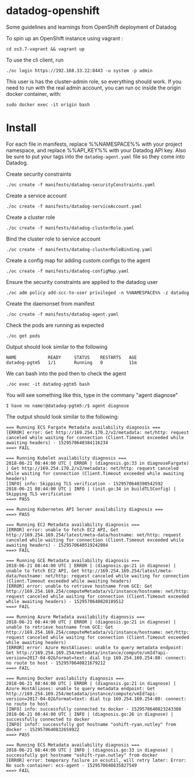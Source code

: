 # datadog-openshift
Some guidelines and learnings from OpenShift deployment of Datadog


To spin up an OpenShift instance using vagrant :

`cd os3.7-vagrant && vagrant up`

To use the cli client, run

```
./oc login https://192.168.33.22:8443 -u system -p admin
```

This user is has the cluster-admin role, so everything should work. If you need to run with the real admin account, you can run oc inside the origin docker container, with:

```
sudo docker exec -it origin bash
```

# Install
For each file in manifests, replace %%NAMESPACE%% with your project namespace, and replace %%API_KEY%% with your Datadog API key. Also be sure to put your tags into the `datadog-agent.yaml` file so they come into Datadog.

Create security constraints
```
./oc create -f manifests/datadog-securityConstraints.yaml
```

Create a service account
```
./oc create -f manifests/datadog-serviceAccount.yaml
```

Create a cluster role
```
./oc create -f manifests/datadog-clusterRole.yaml
```

Bind the cluster role to service account
```
./oc create -f manifests/datadog-clusterRoleBinding.yaml
```

Create a config map for adding custom configs to the agent
```
./oc create -f manifests/datadog-configMap.yaml
```

Ensure the security constraints are applied to the datadog user
```
./oc adm policy add-scc-to-user privileged -n %%NAMESPACE%% -z datadog
```

Create the daemonset from manifest
```
./oc create -f manifests/datadog-agent.yaml
```

Check the pods are running as expected
```
./oc get pods
```

Output should look similar to the following
```console
NAME            READY     STATUS    RESTARTS   AGE
datadog-pgtm5   1/1       Running   0          11m
```

We can bash into the pod then to check the agent
```
./oc exec -it datadog-pgtm5 bash
```

You will see something like this, type in the commany "agent diagnose"
```console
I have no name!@datadog-pgtm5:/$ agent diagnose
```

The output should look similar to the following:
```console
=== Running ECS Fargate Metadata availability diagnosis ===
[ERROR] error: Get http://169.254.170.2/v2/metadata: net/http: request canceled while waiting for connection (Client.Timeout exceeded while awaiting headers) - 1529570640384116234
===> FAIL

=== Running Kubelet availability diagnosis ===
2018-06-21 08:44:00 UTC | ERROR | (diagnosis.go:33 in diagnoseFargate) | Get http://169.254.170.2/v2/metadata: net/http: request canceled while waiting for connection (Client.Timeout exceeded while awaiting headers)
[INFO] info: Skipping TLS verification - 1529570640390542592
2018-06-21 08:44:00 UTC | INFO | (init.go:34 in buildTLSConfig) | Skipping TLS verification
===> PASS

=== Running Kubernetes API Server availability diagnosis ===
===> PASS

=== Running EC2 Metadata availability diagnosis ===
[ERROR] error: unable to fetch EC2 API, Get http://169.254.169.254/latest/meta-data/hostname: net/http: request canceled while waiting for connection (Client.Timeout exceeded while awaiting headers) - 1529570640519242804
===> FAIL

=== Running GCE Metadata availability diagnosis ===
2018-06-21 08:44:00 UTC | ERROR | (diagnosis.go:21 in diagnose) | unable to fetch EC2 API, Get http://169.254.169.254/latest/meta-data/hostname: net/http: request canceled while waiting for connection (Client.Timeout exceeded while awaiting headers)
[ERROR] error: unable to retrieve hostname from GCE: Get http://169.254.169.254/computeMetadata/v1/instance/hostname: net/http: request canceled while waiting for connection (Client.Timeout exceeded while awaiting headers) - 1529570640820189512
===> FAIL

=== Running Azure Metadata availability diagnosis ===
2018-06-21 08:44:00 UTC | ERROR | (diagnosis.go:21 in diagnose) | unable to retrieve hostname from GCE: Get http://169.254.169.254/computeMetadata/v1/instance/hostname: net/http: request canceled while waiting for connection (Client.Timeout exceeded while awaiting headers)
[ERROR] error: Azure HostAliases: unable to query metadata endpoint: Get http://169.254.169.254/metadata/instance/compute/vmId?api-version=2017-04-02&format=text: dial tcp 169.254.169.254:80: connect: no route to host - 1529570640821679212
===> FAIL

=== Running Docker availability diagnosis ===
2018-06-21 08:44:00 UTC | ERROR | (diagnosis.go:21 in diagnose) | Azure HostAliases: unable to query metadata endpoint: Get http://169.254.169.254/metadata/instance/compute/vmId?api-version=2017-04-02&format=text: dial tcp 169.254.169.254:80: connect: no route to host
[INFO] info: successfully connected to docker - 1529570640823243308
2018-06-21 08:44:00 UTC | INFO | (diagnosis.go:26 in diagnose) | successfully connected to docker
[INFO] infof: successfully got hostname "oshift-ryan.nutley" from docker - 1529570640832659922
===> PASS

=== Running ECS Metadata availability diagnosis ===
2018-06-21 08:44:00 UTC | INFO | (diagnosis.go:33 in diagnose) | successfully got hostname "oshift-ryan.nutley" from docker
[ERROR] error: temporary failure in ecsutil, will retry later: Error: No such container: ecs-agent - 1529570640835827549
===> FAIL
```
